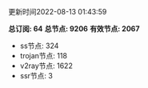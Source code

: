 更新时间2022-08-13 01:43:59

**总订阅: 64**
**总节点: 9206**
**有效节点: 2067**
- ss节点: 324
- trojan节点: 118
- v2ray节点: 1622
- ssr节点: 3
